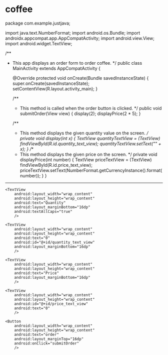 # coffee

package com.example.justjava;


import java.text.NumberFormat;
import android.os.Bundle;
import androidx.appcompat.app.AppCompatActivity;
import android.view.View;
import android.widget.TextView;

/**
 * This app displays an order form to order coffee.
 */
public class MainActivity extends AppCompatActivity {

    @Override
    protected void onCreate(Bundle savedInstanceState) {
        super.onCreate(savedInstanceState);
        setContentView(R.layout.activity_main);
    }

    /**
     * This method is called when the order button is clicked.
     */
    public void submitOrder(View view) {
        display(2);
        displayPrice(2 * 5);
    }

    /**
     * This method displays the given quantity value on the screen.
     */
    private void display(int x) {
        TextView quantityTextView = (TextView) findViewById(R.id.quantity_text_view);
        quantityTextView.setText("" + x);
    }
    /**
     * This method displays the given price on the screen.
     */
    private void displayPrice(int number) {
        TextView priceTextView = (TextView) findViewById(R.id.price_text_view);
        priceTextView.setText(NumberFormat.getCurrencyInstance().format(number));
    }
}

-----------------------------------------------------------------------------------

<?xml version="1.0" encoding="utf-8"?>
<LinearLayout xmlns:android="http://schemas.android.com/apk/res/android"
    xmlns:tools="http://schemas.android.com/tools"
    android:layout_width="match_parent"
    android:layout_height="match_parent"
    android:orientation="vertical"
    android:paddingBottom="16dp"
    android:paddingTop="16dp"
    android:paddingLeft="16dp"
    android:paddingRight="16dp"
    tools:context=".MainActivity"
    >

    <TextView
        android:layout_width="wrap_content"
        android:layout_height="wrap_content"
        android:text="Quantity"
        android:layout_marginBottom="16dp"
        android:textAllCaps="true"
        />

    <TextView
        android:layout_width="wrap_content"
        android:layout_height="wrap_content"
        android:text="0"
        android:id="@+id/quantity_text_view"
        android:layout_marginBottom="16dp"
        />

    <TextView
        android:layout_width="wrap_content"
        android:layout_height="wrap_content"
        android:text="Price"
        android:layout_marginBottom="16dp"
        />

    <TextView
        android:layout_width="wrap_content"
        android:layout_height="wrap_content"
        android:id="@+id/price_text_view"
        android:text="0"
        />

    <Button
        android:layout_width="wrap_content"
        android:layout_height="wrap_content"
        android:text="order"
        android:layout_marginTop="16dp"
        android:onClick="submitOrder"
        />

</LinearLayout>
